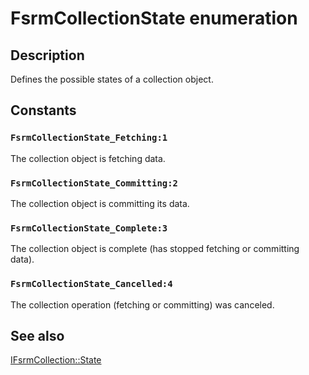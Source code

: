 # FsrmCollectionState enumeration

## Description

Defines the possible states of a collection object.

## Constants

### `FsrmCollectionState_Fetching:1`

The collection object is fetching data.

### `FsrmCollectionState_Committing:2`

The collection object is committing its data.

### `FsrmCollectionState_Complete:3`

The collection object is complete (has stopped fetching or committing data).

### `FsrmCollectionState_Cancelled:4`

The collection operation (fetching or committing) was canceled.

## See also

[IFsrmCollection::State](https://learn.microsoft.com/previous-versions/windows/desktop/api/fsrm/nf-fsrm-ifsrmcollection-get_state)